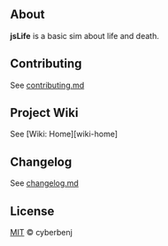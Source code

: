 ## About

**jsLife** is a basic sim about life and death.

## Contributing

See [contributing.md](contributing.md)

## Project Wiki

See [Wiki: Home][wiki-home]

## Changelog

See [changelog.md](changelog.md)

## License

[MIT](LICENSE) © cyberbenj